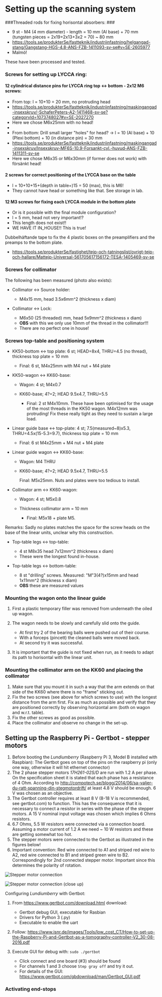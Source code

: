 # Setting up the scanning system #

###Threaded rods for fixing horisontal absorbers: ###
* 9 st - M4 (4 mm diameter) - length = 10 mm (Al base) + 70 mm (tungsten pieces = 2x19+2x13+3x2 = 70) ~ 80 mm
* <https://tools.se/produkterSe/fastteknik/industriinfastning/helgangad-stang/Gangstang-HGS-4.8-ANS-FZB-1411093-sv-se#v=SE-2605977>
* Malmö!

These have been processed and tested.

### Screws for setting up LYCCA ring: ###

#### 12 cylindrical distance pins for LYCCA ring top <-> bottom - 2x12 M6 screws: ####

* From top: l = 10+10 = 20 mm, no protruding head
* <https://tools.se/produkterSe/fastteknik/industriinfastning/maskingangad-insexskruv/-SchaferPeters-A2-1411468-sv-se?categoryId=1073748027#v=SE-2027270>
* Here we chose M6x25mm with no head!
* 
* From bottom: Drill small larger "holes" for head? -> l = 10 (Al base) + 10 (Plexi bottom) + 10 (in distance pin) = 30 mm
* <https://tools.se/produkterSe/fastteknik/industriinfastning/maskingangad-insexskruv/Insexskruv-MF6S-10.9-Forsankt-cyl.-huvud-ANS-FZB-1411311-sv-se>
* Here we chose M6x35 or M6x30mm (if former does not work) with försänkt head!

#### 2 screws for correct positioning of the LYCCA base on the table ####

* l = 10+10+15+(depth in table=)15 = 50 (max), this is M6!
* They cannot have head or something like that. See storage in lab. 

#### 12 M3 screws for fixing each LYCCA module in the bottom plate ####

* Or is it possible with the final module configuration?
* l = 5 mm, head not very important!?
* This length does not exist!!
* WE HAVE IT IN_HOUSE!! This is true!

Dubbelhäftande tape to fix the 4 plastic boxes on the preamplifiers and the preamps to the bottom plate.

* <https://tools.se/produkterSe/fastighet/tejp-och-tatningslist/ovrigt-tejp-och-hallare/Mattejp-Universal-561705617156172-TESA-1405469-sv-se>


### Screws for collimator ### 
The following has been measured (photo also exists):

* Collimator <-> Source holder: 
	
	* M4x15 mm, head 3.5x6mm^2 (thickness x diam)

* Collimator <-> Lock: 

	* M6x50 (25 threaded) mm, head 5x9mm^2 (thickness x diam)
	* **OBS** with this we only use 10mm of the thread in the collimator!!!
	* There are no perfect one in house!


### Screws top-table and positioning system ###
* KK50-bottom <-> top plate: 6 st; HEAD=8x4, THRU=4.5 (no thread), thickness top plate = 10 mm

	* Final: 6 st, M4x25mm with M4 nut + M4 plate
* KK50-wagon <-> KK60-base: 

	* Wagon: 4 st; M4x0.7
	* KK60-base; 4?=2; HEAD 9.5x4.7, THRU=5.5

		* Final: 2 st M4x10mm. These have been optimised for the usage of the most threads in the KK50 wagon. M4x12mm was protruding! Fix these really tight as they need to sustain a large load. 

* Linear guide base <-> top-plate: 4 st; 7.5(measured~8)x5.3, THRU=4.5x(15-5.3=9.7), thickness top plate = 10 mm
	* Final: 6 st M4x25mm + M4 nut + M4 plate
* Linear guide wagon <-> KK60-base:

	* Wagon: M4 THRU
	* KK60-base; 4?=2; HEAD 9.5x4.7, THRU=5.5

		Final: M5x25mm. Nuts and plates were too tedious to install.

* Collimator arm <-> KK60-wagon:

	* Wagon: 4 st; M5x0.8
	* Thickness collimator arm = 10 mm

		* Final: M5x18 + plate M5. 
	
Remarks: Sadly no plates matches the space for the screw heads on the base of the linear units, unclear why this construction. 

* Top-table legs <-> top-table: 

	* 4 st M8x35 head 7x12mm^2 (thickness x diam)
	* These were the longest found in-house. 
* Top-table legs <-> bottom-table: 

	* 8 st "drilling" screws. Measured: "M"3(4?)x15mm and head 1x11mm^2 (thickness x diam)
	* **OBS** these are measured values

### Mounting the wagon onto the linear guide ### 

1. First a plastic temporary filler was removed from underneath the oiled up wagon. 
2. The wagon needs to be slowly and carefully slid onto the guide. 
	
	* At first try 2 of the bearing balls were pushed out of their course. 
	* With a forceps (pincett) the cleaned balls were moved back. 
	* At second try it was successful. 
3. It is important that the guide is not fixed when run, as it needs to adapt its path to horisontal with the linear unit.

### Mounting the collimator arm on the KK60 and placing the collimator ###

1. Make sure that you mount it in such a way that the arm extends on that side of the KK60 where there is no "frame" sticking out.
2. Fix the two screws (see above for which screws to use) with the longest distance from the arm first. Fix as much as possible and verify that they are positioned correctly by observing horizontal arm (both on wagon and w.r.t. table).
3. Fix the other screws as good as possible. 
4. Place the collimator and observe no change in the set-up. 


## Setting up the Raspberry Pi - Gertbot - stepper motors  ## 

1. Before booting the _Lundiumberry_ (Raspberry Pi 3, Model B installed with Raspbian): The Gertbot goes on top of the pins on the raspberry pi (only one way, otherwise it will hit ethernet connector)
2. The 2 phase stepper motors _17H261-02S/D_ are run with 1.2 A per phase. On the specification sheet it is stated that each phase has a resistance of 4 Ohm. According to  <http://compotech.se/blogg/2014/06/sa-valjer-du-ratt-spanning-din-stegmotordrift/> at least 4.8 V should be enough. 6 V was chosen as an objective. 
3. The Gertbot controller requires at least 8 V (8-18 V is recommended, see gertbot.com) to function. This has the consequence that it is necessary to connect a resistor in series with the phase of the stepper motors. A 15 V nominal input voltage was chosen which implies 6 Ohms resistors. 
4. 6.7 Ohms, 5.5 W resistors were connected via a connection board. Assuming a motor current of 1.2 A we need ~ 10 W resistors and these are getting somewhat too hot. 
5. The stepper motors were connected to the Gertbot as illustrated in the figures below!
6. Important convention: Red wire connected to A1 and striped red wire to A2, red wire connected to B1 and striped green wire to B2. Correspondingly for 2nd connected stepper motor. Important since this determines the polarity of rotation.

![Stepper motor connection](/home/anton/Pictures/DocumentationScanningSystem/20170512_161630.jpg)

![Stepper motor connection (close up)](/home/anton/Pictures/DocumentationScanningSystem/20170512_161651.jpg)

Configuring _Lundiumberry_ with Gertbot: 

1. From <https://www.gertbot.com/download.html> download: 

	* Gertbot debug GUI, executable for Rasbian
	* Drivers for Python 3 (.py) 
	* Executable to enable the uart

2. Follow: <https://www.isnr.de/images/Tools/low_cost_CT/How-to-set-up-the-Raspberry-Pi-and-Gertbot-as-a-tomography-controller-V2_30-08-2016.pdf>
3. Execute GUI for debug with: `sudo ./gertbot` 
		
	* Click connect and one board (#3) should be found 
	* For channels 1 and 3 choose `Step gray off` and try it out. 
	* For details of the GUI: <https://www.gertbot.com/gbdownload/man/Gertbot_GUI.pdf>

### Activating end-stops ###



